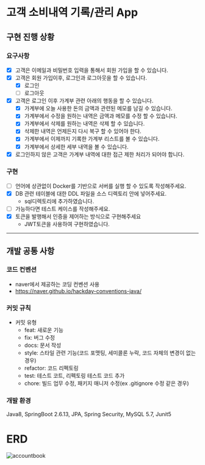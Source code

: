 # 고객 소비내역 기록/관리 App
## 구현 진행 상황
### 요구사항
- [X] 고객은 이메일과 비밀번호 입력을 통해서 회원 가입을 할 수 있습니다.
- [X] 고객은 회원 가입이후, 로그인과 로그아웃을 할 수 있습니다.
    - [X] 로그인
    - [ ] 로그아웃
- [X] 고객은 로그인 이후 가계부 관련 아래의 행동을 할 수 있습니다.
    - [X] 가계부에 오늘 사용한 돈의 금액과 관련된 메모를 남길 수 있습니다.
    - [X] 가계부에서 수정을 원하는 내역은 금액과 메모를 수정 할 수 있습니다.
    - [X] 가계부에서 삭제를 원하는 내역은 삭제 할 수 있습니다.
    - [X] 삭제한 내역은 언제든지 다시 복구 할 수 있어야 한다.
    - [X] 가계부에서 이제까지 기록한 가계부 리스트를 볼 수 있습니다.
    - [X] 가계부에서 상세한 세부 내역을 볼 수 있습니다.
- [X] 로그인하지 않은 고객은 가계부 내역에 대한 접근 제한 처리가 되어야 합니다.
### 구현
- [ ] 언어에 상관없이 Docker를 기반으로 서버를 실행 할 수 있도록 작성해주세요.
- [X] DB 관련 테이블에 대한 DDL 파일을 소스 디렉토리 안에 넣어주세요.
     - sql디렉토리에 추가하였습니다.
- [ ] 가능하다면 테스트 케이스를 작성해주세요.
- [X] 토큰을 발행해서 인증을 제어하는 방식으로 구현해주세요
     - JWT토큰을 사용하여 구현하였습니다.
---
## 개발 공통 사항
### 코드 컨벤션
- naver에서 제공하는 코딩 컨벤션 사용
- https://naver.github.io/hackday-conventions-java/
### 커밋 규칙
- 커밋 유형
  - feat: 새로운 기능
  - fix: 버그 수정
  - docs: 문서 작성
  - style: 스타일 관련 기능(코드 포맷팅, 세미콜론 누락, 코드 자체의 변경이 없는 경우)
  - refactor: 코드 리펙토링
  - test: 테스트 코트, 리펙토링 테스트 코드 추가
  - chore: 빌드 업무 수정, 패키지 매니저 수정(ex .gitignore 수정 같은 경우)
### 개발 환경
Java8, SpringBoot 2.6.13, JPA, Spring Security, MySQL 5.7, Junit5

# ERD
![accountbook](https://user-images.githubusercontent.com/116578938/198875962-0ed8fb43-4999-4e78-b766-35bd2c7f8809.png) 
